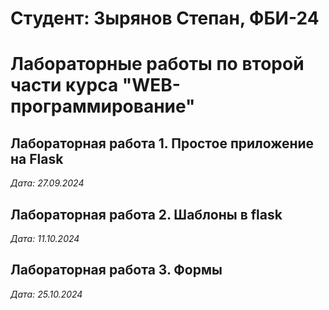 # Студент: Зырянов Степан, ФБИ-24

# Лабораторные работы по второй части курса "WEB-программирование"

## Лабораторная работа 1. Простое приложение на Flask  

*Дата: 27.09.2024* 

## Лабораторная работа 2. Шаблоны в flask

*Дата: 11.10.2024*

## Лабораторная работа 3. Формы

*Дата: 25.10.2024*


